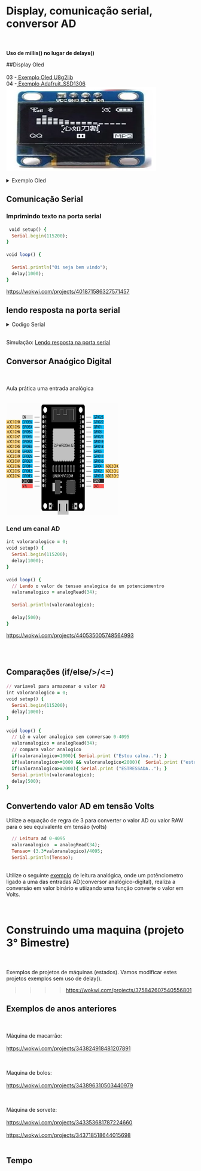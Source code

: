 
	  
# Display, comunicação serial, conversor AD

<BR><BR><B>Uso de millis() no lugar de delays()</b>


##Display Oled   
  <BR>03 -<a href=https://wokwi.com/projects/342195248670179922> Exemplo Oled U8g2lib</a>
  <BR>04 -<a href=https://wokwi.com/projects/342195418005766739> Exemplo Adafruit_SSD1306</a>
  <Br> <img src=https://github.com/mchavesferreira/mcr/blob/main/imagens/oled.png width=400 height=225><BR>
<details><summary>Exemplo Oled</summary>
<p>

```ruby  
*/
#include <U8g2lib.h>
#include <Wire.h>
U8G2_SSD1306_128X64_NONAME_F_HW_I2C u8g2(U8G2_R0, /* reset=*/ U8X8_PIN_NONE);

void setup() {
  u8g2.begin();
}

void loop() {
  u8g2.clearBuffer();	// limpa memoria interna
  u8g2.setFont(u8g2_font_ncenB08_tr);	// escolha da fonte
  u8g2.drawStr(15, 10, "IFSP Catanduva");	// escrevendo na memoria interna
  u8g2.sendBuffer(); // transferindo da memoria interna para display
  delay(1000);
}  
```
</p>
</details> 


## Comunicação Serial

### Imprimindo texto na porta serial
```ruby
 void setup() {
  Serial.begin(115200);
}

void loop() {

  Serial.println("Oi seja bem vindo");
  delay(1000);
}
```

https://wokwi.com/projects/401871586327571457

## lendo resposta na porta serial

<details><summary>Codigo Serial</summary>
<p>

```ruby
   Serial.begin(115200);
   Serial.println("Qual é o seu nome? :");
   while (!Serial.available()); // Wait for input
   String name = Serial.readStringUntil('\n');
   Serial.print("Ola, ");
   Serial.print(name);
```

</p>
</details>

<BR>Simulação: <a href=https://wokwi.com/projects/341561853822894674>Lendo resposta na porta serial</a>

## Conversor Anaógico Digital
<BR></BR><b></b>Aula prática uma entrada analógica</b>

<BR><img src=esp32/adcesp32.png width=300 height=300><BR>

### Lend um canal AD 
```ruby
int valoranalogico = 0;
void setup() {
  Serial.begin(115200);
  delay(1000); 
}

void loop() {
  // Lendo o valor de tensao analogica de um potenciomentro
  valoranalogico = analogRead(34);

  Serial.println(valoranalogico);

  delay(500);
}
```
https://wokwi.com/projects/440535005748564993

<BR></BR>
##  Comparações (if/else/>/<=)

```ruby
// variavel para armazenar o valor AD
int valoranalogico = 0;
void setup() {
  Serial.begin(115200);
  delay(1000);
}

void loop() {
  // Lê o valor analogico sem conversao 0-4095
  valoranalogico = analogRead(34);
  // compara valor analogico
  if(valoranalogico<1000){ Serial.print ("Estou calma.."); }
  if(valoranalogico>=1000 && valoranalogico<2000){  Serial.print ("estressando.."); }
  if(valoranalogico>=2000){ Serial.print ("ESTRESSADA.."); }
  Serial.println(valoranalogico);
  delay(500);
}

```

## Convertendo valor AD em tensão Volts

Utilize a equação de regra de 3 para converter o valor AD ou valor RAW para o seu equivalente em tensão (volts)

```ruby
  // Leitura ad 0-4095
  valoranalogico  = analogRead(34);
  Tensao= (3.3*valoranalogico)/4095;
  Serial.println(Tensao);
```
  
<BR>Utilize o seguinte <a href=https://wokwi.com/projects/340963795998343762>exemplo</a> de leitura analógica, onde um potênciometro ligado a uma das entradas AD(conversor analógico-digital), realiza a conversão em valor binário e utiizando uma função converte o valor em Volts.


<BR>



# Construindo uma maquina (projeto 3° Bimestre)
	
<BR><BR>Exemplos de projetos de máquinas (estados). Vamos modificar estes projetos exemplos sem uso de delay().  
>>>> https://wokwi.com/projects/375842607540556801

## Exemplos de anos anteriores

<BR><BR>Máquina de macarrão:
<BR><BR>https://wokwi.com/projects/343824918481207891

<BR><BR>Maquina de bolos:
<BR><BR>https://wokwi.com/projects/343896310503440979


<BR><BR>Máquina de sorvete:
<BR><BR>https://wokwi.com/projects/343353681787224660 
<BR><BR> https://wokwi.com/projects/343718518644015698
<BR><BR>
## Tempo


